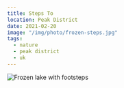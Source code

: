 ```yaml
---
title: Steps To
location: Peak District
date: 2021-02-20
image: "/img/photo/frozen-steps.jpg"
tags:
  - nature
  - peak district
  - uk
---
```


![Frozen lake with footsteps](/img/photo/frozen-steps.jpg)
